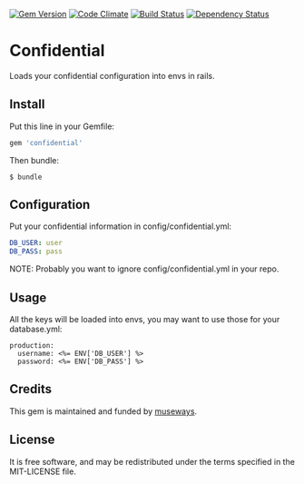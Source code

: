 [![Gem Version](https://badge.fury.io/rb/confidential.svg)](http://badge.fury.io/rb/confidential) [![Code Climate](https://codeclimate.com/github/museways/confidential/badges/gpa.svg)](https://codeclimate.com/github/museways/confidential) [![Build Status](https://travis-ci.org/museways/confidential.svg?branch=master)](https://travis-ci.org/museways/confidential) [![Dependency Status](https://gemnasium.com/museways/confidential.svg)](https://gemnasium.com/museways/confidential)

# Confidential

Loads your confidential configuration into envs in rails.

## Install

Put this line in your Gemfile:
```ruby
gem 'confidential'
```

Then bundle:
```
$ bundle
```

## Configuration

Put your confidential information in config/confidential.yml:
```yaml
DB_USER: user
DB_PASS: pass
```

NOTE: Probably you want to ignore config/confidential.yml in your repo.

## Usage

All the keys will be loaded into envs, you may want to use those for your database.yml:
```erb
production:
  username: <%= ENV['DB_USER'] %>
  password: <%= ENV['DB_PASS'] %>
```

## Credits

This gem is maintained and funded by [museways](http://museways.com).

## License

It is free software, and may be redistributed under the terms specified in the MIT-LICENSE file.
